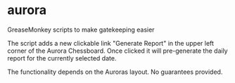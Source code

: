 aurora
======

GreaseMonkey scripts to make gatekeeping easier

The script adds a new clickable link "Generate Report" in the upper left corner of the Aurora Chessboard. 
Once clicked it will pre-generate the daily report for the currently selected date.

The functionality depends on the Auroras layout. No guarantees provided.
